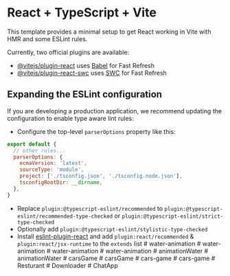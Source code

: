 # React + TypeScript + Vite

This template provides a minimal setup to get React working in Vite with HMR and some ESLint rules.

Currently, two official plugins are available:

- [@vitejs/plugin-react](https://github.com/vitejs/vite-plugin-react/blob/main/packages/plugin-react/README.md) uses [Babel](https://babeljs.io/) for Fast Refresh
- [@vitejs/plugin-react-swc](https://github.com/vitejs/vite-plugin-react-swc) uses [SWC](https://swc.rs/) for Fast Refresh

## Expanding the ESLint configuration

If you are developing a production application, we recommend updating the configuration to enable type aware lint rules:

- Configure the top-level `parserOptions` property like this:

```js
export default {
  // other rules...
  parserOptions: {
    ecmaVersion: 'latest',
    sourceType: 'module',
    project: ['./tsconfig.json', './tsconfig.node.json'],
    tsconfigRootDir: __dirname,
  },
}
```

- Replace `plugin:@typescript-eslint/recommended` to `plugin:@typescript-eslint/recommended-type-checked` or `plugin:@typescript-eslint/strict-type-checked`
- Optionally add `plugin:@typescript-eslint/stylistic-type-checked`
- Install [eslint-plugin-react](https://github.com/jsx-eslint/eslint-plugin-react) and add `plugin:react/recommended` & `plugin:react/jsx-runtime` to the `extends` list
#   w a t e r - a n i m a t i o n  
 #   w a t e r - a n i m a t i o n  
 #   w a t e r - a n i m a t i o n  
 #   w a t e r - a n i m a t i o n  
 #   a n i m a t i o n W a t e r  
 #   a n i m a t i o n W a t e r  
 #   c a r s G a m e  
 #   c a r s G a m e  
 #   c a r s - g a m e  
 #   c a r s - g a m e  
 #   R e s t u r a n t  
 #   D o w n l o a d e r  
 #   C h a t A p p  
 